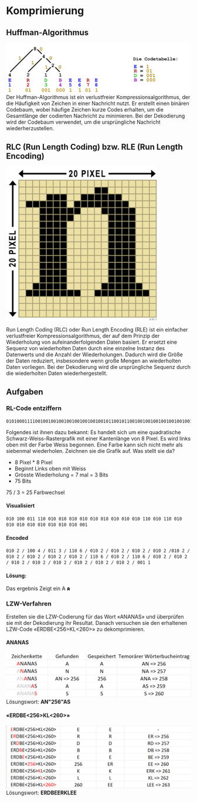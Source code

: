 # Komprimierung
## Huffman-Algorithmus
![](huffman.png)
Der Huffman-Algorithmus ist ein verlustfreier Kompressionsalgorithmus, der die Häufigkeit von Zeichen in einer Nachricht nutzt. Er erstellt einen binären Codebaum, wobei häufige Zeichen kurze Codes erhalten, um die Gesamtlänge der codierten Nachricht zu minimieren. Bei der Dekodierung wird der Codebaum verwendet, um die ursprüngliche Nachricht wiederherzustellen.

## RLC (Run Length Coding) bzw. RLE (Run Length Encoding)
![](rle.png)

Run Length Coding (RLC) oder Run Length Encoding (RLE) ist ein einfacher verlustfreier Kompressionsalgorithmus, der auf dem Prinzip der Wiederholung von aufeinanderfolgenden Daten basiert. Er ersetzt eine Sequenz von wiederholten Daten durch eine einzelne Instanz des Datenwerts und die Anzahl der Wiederholungen. Dadurch wird die Größe der Daten reduziert, insbesondere wenn große Mengen an wiederholten Daten vorliegen. Bei der Dekodierung wird die ursprüngliche Sequenz durch die wiederholten Daten wiederhergestellt.

## Aufgaben

### RL-Code entziffern 
	010100011110010010010010010010010010010110010110010010010010010010010010001  
	
Folgendes ist ihnen dazu bekannt: Es handelt sich um eine quadratische Schwarz-Weiss-Rastergrafik mit einer Kantenlänge von 8 Pixel. Es wird links oben mit der Farbe Weiss begonnen. Eine Farbe kann sich nicht mehr als siebenmal wiederholen. Zeichnen sie die Grafik auf. Was stellt sie da?

- 8 Pixel * 8 Pixel
- Beginnt Links oben mit Weiss
- Grösste Wiederholung = 7 mal = 3 Bits
- 75 Bits

75 / 3 = 25 Farbwechsel

#### Visualisiert
	010 100 011 110 010 010 010 010 010 010 010 010 010 110 010 110 010 010 010 010 010 010 010 010 001

#### Encoded
	010 2 / 100 4 / 011 3 / 110 6 / 010 2 / 010 2 / 010 2 / 010 2 /010 2 / 010 2 / 010 2 / 010 2 / 010 2 / 110 6 / 010 2 / 110 6 / 010 2 / 010 2 / 010 2 / 010 2 / 010 2 / 010 2 / 010 2 / 010 2 / 001 1

#### Lösung:
Das ergebnis Zeigt ein A
![](rl-code-a.png)

### LZW-Verfahren
Erstellen sie die LZW-Codierung für das Wort «ANANAS» und überprüfen sie mit der Dekodierung ihr Resultat. Danach versuchen sie den erhaltenen LZW-Code «ERDBE<256>KL<260>» zu dekomprimieren.

#### ANANAS
![](ananas.png)
Lösungswort: **AN"256"AS**

#### «ERDBE<256>KL<260>»
![](erdbeerklee.png)
Lösungswort: **ERDBEERKLEE**
